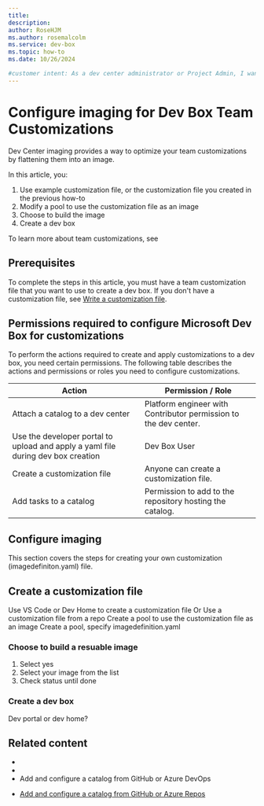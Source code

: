 ```yaml
---
title: 
description: 
author: RoseHJM
ms.author: rosemalcolm
ms.service: dev-box
ms.topic: how-to
ms.date: 10/26/2024

#customer intent: As a dev center administrator or Project Admin, I want to create image definition files so that my development teams can create customized dev boxes.
---
```


# Configure imaging for Dev Box Team Customizations
Dev Center imaging provides a way to optimize your team customizations by flattening them into an image. 

In this article, you:
1.    Use example customization file, or the customization file you created in the previous how-to
2.    Modify a pool to use the customization file as an image
3.    Choose to build the image
4.    Create a dev box

To learn more about team customizations, see <link to customizations overview>

## Prerequisites
To complete the steps in this article, you must have a team customization file that you want to use to create a dev box. If you don't have a customization file, see [Write a customization file](./how-to-write-customization-file.md).

## Permissions required to configure Microsoft Dev Box for customizations
To perform the actions required to create and apply customizations to a dev box, you need certain permissions. The following table describes the actions and permissions or roles you need to configure customizations.

| Action | Permission / Role |
| --- | --- |
| Attach a catalog to a dev center | Platform engineer with Contributor permission to the dev center. |
| Use the developer portal to upload and apply a yaml file during dev box creation | Dev Box User |
| Create a customization file | Anyone can create a customization file. |
| Add tasks to a catalog | Permission to add to the repository hosting the catalog. |

## Configure imaging
This section covers the steps for creating your own customization (imagedefiniton.yaml) file.

## Create a customization file
Use VS Code or Dev Home to create a customization file
Or
Use a customization file from a repo
Create a pool to use the customization file as an image
Create a pool, specify imagedefinition.yaml
 
### Choose to build a resuable image
1.    Select yes
2.    Select your image from the list
3.    Check status until done
### Create a dev box
Dev portal or dev home?

## Related content
*    <link to overview>
*    <link to write a config file>
*    Add and configure a catalog from GitHub or Azure DevOps


- [Add and configure a catalog from GitHub or Azure Repos](../deployment-environments/how-to-configure-catalog.md)